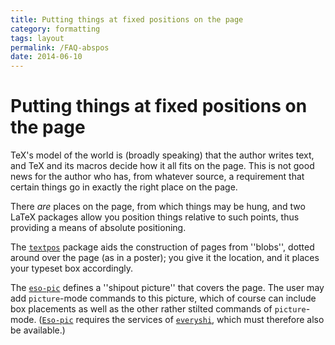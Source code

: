 ```yaml
---
title: Putting things at fixed positions on the page
category: formatting
tags: layout
permalink: /FAQ-abspos
date: 2014-06-10
---
```


# Putting things at fixed positions on the page

TeX's model of the world is (broadly speaking) that the author
writes text, and TeX and its macros decide how it all fits on the
page.  This is not good news for the author who has, from whatever
source, a requirement that certain things go in exactly the right
place on the page.

There _are_ places on the page, from which things may be hung,
and two LaTeX packages allow you position things relative to such
points, thus providing a means of absolute positioning.

The [`textpos`](https://ctan.org/pkg/textpos) package aids the construction of pages from
''blobs'', dotted around over the page (as in a poster); you give it
the location, and it places your typeset box accordingly.

The [`eso-pic`](https://ctan.org/pkg/eso-pic) defines a ''shipout picture'' that covers the
page.  The user may add `picture`-mode commands to this
picture, which of course can include box placements as well as the
other rather stilted commands of `picture`-mode.
([`Eso-pic`](https://ctan.org/pkg/Eso-pic) requires the services of [`everyshi`](https://ctan.org/pkg/everyshi), which
must therefore also be available.)

